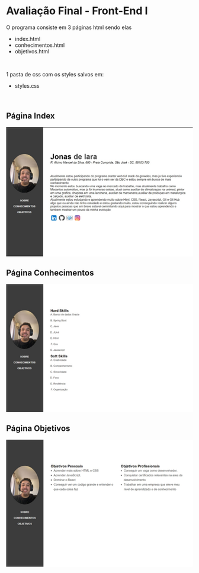 <h1>Avaliação Final - Front-End I</h1>

 O programa consiste em 3 páginas html sendo elas 
- index.html
- conhecimentos.html
- objetivos.html

<br>

1 pasta de css com os styles salvos em:
- styles.css

<br>

 <h2>Página Index</h2>
 <img src="./images/index.jpg" alt="index">
 
<br>
  <h2>Página Conhecimentos</h2>
  <img src="./images/conhecimentos.jpg" alt="conhecimentos">

  <br>
  
  <h2>Página Objetivos</h2>
  <img src="./images/objetivos.jpg" alt="objetivos">
